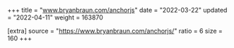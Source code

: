 +++
title = "www.bryanbraun.com/anchorjs"
date = "2022-03-22"
updated = "2022-04-11"
weight = 163870

[extra]
source = "https://www.bryanbraun.com/anchorjs/"
ratio = 6
size = 160
+++
